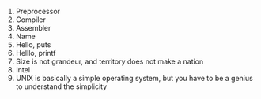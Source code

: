1. Preprocessor
2. Compiler
3. Assembler
4. Name
5. Hello, puts
6. Helllo, printf
7. Size is not grandeur, and territory does not make a nation
8. Intel
9. UNIX is basically a simple operating system, but you have to be a genius to understand the simplicity
